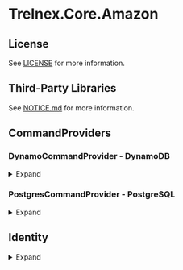 # Trelnex.Core.Amazon

## License

See [LICENSE](LICENSE) for more information.

## Third-Party Libraries

See [NOTICE.md](NOTICE.md) for more information.

## CommandProviders

### DynamoCommandProvider - DynamoDB

<details>

<summary>Expand</summary>

&nbsp;

`DynamoCommandProvider` is an `ICommandProvider` that uses DynamoDB as a backing store.

#### DynamoCommandProvider - Dependency Injection

The `AddDynamoCommandProviders` method takes a `Action<ICommandProviderOptions>` `configureCommandProviders` delegate. This delegate will configure any necessary `ICommand Provider` for the application.

In this example, we configure a command provider for the `IUser` interface and its `User` DTO.

```csharp
    public static void Add(
        IServiceCollection services,
        IConfiguration configuration,
        ILogger bootstrapLogger)
    {
        services
            .AddAuthentication(configuration)
            .AddPermissions(bootstrapLogger);

        services
            .AddSwaggerToServices()
            .AddAmazonIdentity(
                configuration,
                bootstrapLogger)
            .AddDynamoCommandProviders(
                configuration,
                bootstrapLogger,
                options => options.AddUsersCommandProviders());
    }
```

```csharp
    public static ICommandProviderOptions AddUsersCommandProviders(
        this ICommandProviderOptions options)
    {
        return options
            .Add<IUser, User>(
                typeName: "user",
                validator: User.Validator,
                commandOperations: CommandOperations.All);
    }
```

#### DynamoCommandProvider - Configuration

`appsettings.json` specifies the configuration of a `DynamoCommandProvider`.

```json
  "DynamoCommandProviders": {
    "Region": "FROM_ENV",
    "Tables": [
      {
        "TypeName": "test-item",
        "TableName": "test-items"
      }
    ]
  }
```

#### DynamoCommandProvider - Table Schema

The table for the items must follow the following schema.
  - Partition key = `partitionKey (S)`
  - Sort key = `id (S)`

</details>

### PostgresCommandProvider - PostgreSQL

<details>

<summary>Expand</summary>

&nbsp;

`PostgresCommandProvider` is an `ICommandProvider` that uses PostgreSQL as a backing store.

#### PostgresCommandProvider - Dependency Injection

The `AddPostgresCommandProviders` method takes a `Action<ICommandProviderOptions>` `configureCommandProviders` delegate. This delegate will configure any necessary `ICommand Provider` for the application.

In this example, we configure a command provider for the `IUser` interface and its `User` DTO.

```csharp
    public static void Add(
        IServiceCollection services,
        IConfiguration configuration,
        ILogger bootstrapLogger)
    {
        services
            .AddAuthentication(configuration)
            .AddPermissions(bootstrapLogger);

        services
            .AddSwaggerToServices()
            .AddAmazonIdentity(
                configuration,
                bootstrapLogger)
            .AddPostgresCommandProviders(
                configuration,
                bootstrapLogger,
                options => options.AddUsersCommandProviders());
    }
```

```csharp
    public static ICommandProviderOptions AddUsersCommandProviders(
        this ICommandProviderOptions options)
    {
        return options
            .Add<IUser, User>(
                typeName: "user",
                validator: User.Validator,
                commandOperations: CommandOperations.All);
    }
```

#### PostgresCommandProvider - Configuration

`appsettings.json` specifies the configuration of a `PostgresCommandProvider`.

```json
  "PostgresCommandProviders": {
    "Region": "FROM_ENV",
    "Host": "FROM_ENV",
    "Port": 5432,
    "Database": "trelnex-core-data-tests",
    "DbUser": "FROM_ENV",
    "Tables": [
      {
        "TypeName": "test-item",
        "TableName": "test-items"
      }
    ]
  }
```

#### PostgresCommandProvider - Item Schema

The table for the items must follow the following schema.

```sql
CREATE TABLE "test-items" (
    "id" varchar NOT NULL,
    "partitionKey" varchar NOT NULL,
    "typeName" varchar NOT NULL,
    "createdDate" timestamptz NOT NULL,
    "updatedDate" timestamptz NOT NULL,
    "deletedDate" timestamptz NULL,
    "isDeleted" boolean NULL,
    "_etag" varchar NULL,

    ..., -- TItem specific columns

    PRIMARY KEY ("id", "partitionKey")
);
```

#### PostgresCommandProvider - Event Schema

The table for the events must use the following schema.

```sql
CREATE TABLE "test-items-events" (
    "id" varchar NOT NULL,
    "partitionKey" varchar NOT NULL,
    "typeName" varchar NOT NULL,
    "createdDate" timestamptz NOT NULL,
    "updatedDate" timestamptz NOT NULL,
    "deletedDate" timestamptz NULL,
    "isDeleted" boolean NULL,
    "_etag" varchar NULL,
    "saveAction" varchar NOT NULL,
    "relatedId" varchar NOT NULL,
    "relatedTypeName" varchar NOT NULL,
    "changes" varchar NULL,
    "context" varchar NULL,
    PRIMARY KEY ("id", "partitionKey"),
    FOREIGN KEY ("relatedId", "partitionKey") REFERENCES "test-items"("id", "partitionKey")
);
```

#### PostgresCommandProvider - Item Trigger

The following trigger must exist to check and update the item ETag.

```sql
CREATE OR REPLACE FUNCTION update_test_items_etag()
RETURNS TRIGGER AS $$
BEGIN
    IF (TG_OP = 'UPDATE') THEN
        IF (OLD._etag != NEW._etag) THEN
            RAISE EXCEPTION 'Precondition Failed.' USING ERRCODE = '23000';
        END IF;
    END IF;

    NEW._etag := gen_random_uuid()::text;
    RETURN NEW;
END;
$$ LANGUAGE plpgsql;

CREATE TRIGGER tr_test_items_etag
BEFORE INSERT OR UPDATE ON "test-items"
FOR EACH ROW EXECUTE FUNCTION update_test_items_etag();
```

#### PostgresCommandProvider - Event Trigger

The following trigger must exist to update the event ETag.

```sql
CREATE OR REPLACE FUNCTION update_test_items_events_etag()
RETURNS TRIGGER AS $$
BEGIN
    NEW._etag := gen_random_uuid()::text;
    RETURN NEW;
END;
$$ LANGUAGE plpgsql;

CREATE TRIGGER tr_test_items_events_etag
BEFORE INSERT OR UPDATE ON "test-items-events"
FOR EACH ROW EXECUTE FUNCTION update_test_items_events_etag();
```

</details>

## Identity

<details>

<summary>Expand</summary>

&nbsp;

### AmazonCredentialProvider

`AmazonCredentialProvider` is an implemtation of `ICredentialProvider<AWSCredentials>`. It ensures that the necessary credentials are available and valid when making requests to AWS services.

Applications should not manage an Amazon `AWSCredentials` directly. Instead, the application should register the `AmazonCredentialProvider` and use dependency injection of `ICredentialProvider<AWSCredentials>` to get the `AWSCredentials` and use dependency injection of `IAccessTokenProvider` to get the `AccessToken`.

#### AmazonCredentialProvider - Dependency Injection

```csharp
    services
        .AddAmazonIdentity(
            configuration,
            bootstrapLogger);
```

#### IAccessTokenProvider - Dependency Injection

```csharp
    // get the credential provider and access token provider
    services.AddClient<IUsersClient, UsersClient>(
        configuration: configuration);
```

#### IAccessTokenProvider - Usage

```csharp
internal class UsersClient(
    HttpClient httpClient,
    IAccessTokenProvider<UsersClient> tokenProvider)
    : BaseClient(httpClient), IUsersClient
{
    ...

        var authorizationHeader = tokenProvider.GetAccessToken().GetAuthorizationHeader();

    ...
}

```

</details>
